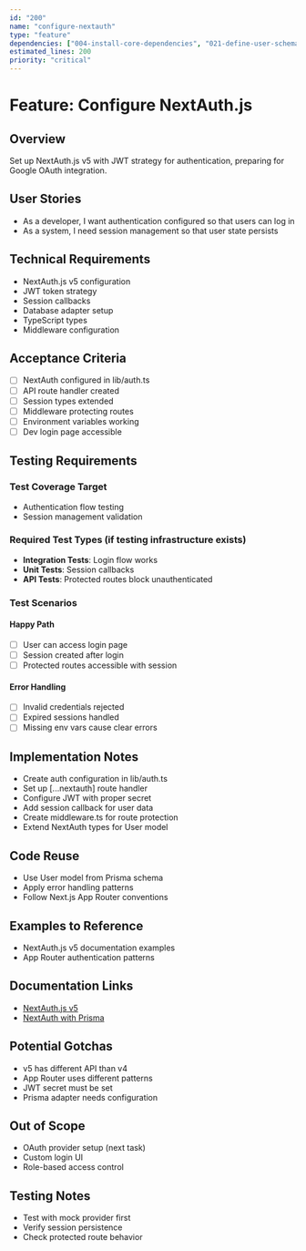 ```yaml
---
id: "200"
name: "configure-nextauth"
type: "feature"
dependencies: ["004-install-core-dependencies", "021-define-user-schema", "006-setup-environment-variables"]
estimated_lines: 200
priority: "critical"
---
```


# Feature: Configure NextAuth.js

## Overview
Set up NextAuth.js v5 with JWT strategy for authentication, preparing for Google OAuth integration.

## User Stories
- As a developer, I want authentication configured so that users can log in
- As a system, I need session management so that user state persists

## Technical Requirements
- NextAuth.js v5 configuration
- JWT token strategy
- Session callbacks
- Database adapter setup
- TypeScript types
- Middleware configuration

## Acceptance Criteria
- [ ] NextAuth configured in lib/auth.ts
- [ ] API route handler created
- [ ] Session types extended
- [ ] Middleware protecting routes
- [ ] Environment variables working
- [ ] Dev login page accessible

## Testing Requirements

### Test Coverage Target
- Authentication flow testing
- Session management validation

### Required Test Types (if testing infrastructure exists)
- **Integration Tests**: Login flow works
- **Unit Tests**: Session callbacks
- **API Tests**: Protected routes block unauthenticated

### Test Scenarios
#### Happy Path
- [ ] User can access login page
- [ ] Session created after login
- [ ] Protected routes accessible with session

#### Error Handling
- [ ] Invalid credentials rejected
- [ ] Expired sessions handled
- [ ] Missing env vars cause clear errors

## Implementation Notes
- Create auth configuration in lib/auth.ts
- Set up [...nextauth] route handler
- Configure JWT with proper secret
- Add session callback for user data
- Create middleware.ts for route protection
- Extend NextAuth types for User model

## Code Reuse
- Use User model from Prisma schema
- Apply error handling patterns
- Follow Next.js App Router conventions

## Examples to Reference
- NextAuth.js v5 documentation examples
- App Router authentication patterns

## Documentation Links
- [NextAuth.js v5](https://authjs.dev/)
- [NextAuth with Prisma](https://authjs.dev/reference/adapter/prisma)

## Potential Gotchas
- v5 has different API than v4
- App Router uses different patterns
- JWT secret must be set
- Prisma adapter needs configuration

## Out of Scope
- OAuth provider setup (next task)
- Custom login UI
- Role-based access control

## Testing Notes
- Test with mock provider first
- Verify session persistence
- Check protected route behavior